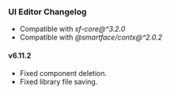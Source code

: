 ### UI Editor Changelog

- Compatible with *sf-core@^3.2.0*
- Compatible with *@smartface/contx@^2.0.2*

#### v6.11.2

- Fixed component deletion.
- Fixed library file saving.